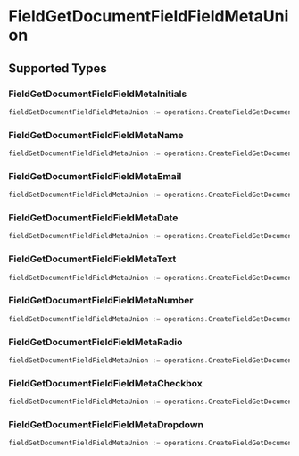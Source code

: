 # FieldGetDocumentFieldFieldMetaUnion


## Supported Types

### FieldGetDocumentFieldFieldMetaInitials

```go
fieldGetDocumentFieldFieldMetaUnion := operations.CreateFieldGetDocumentFieldFieldMetaUnionFieldGetDocumentFieldFieldMetaInitials(operations.FieldGetDocumentFieldFieldMetaInitials{/* values here */})
```

### FieldGetDocumentFieldFieldMetaName

```go
fieldGetDocumentFieldFieldMetaUnion := operations.CreateFieldGetDocumentFieldFieldMetaUnionFieldGetDocumentFieldFieldMetaName(operations.FieldGetDocumentFieldFieldMetaName{/* values here */})
```

### FieldGetDocumentFieldFieldMetaEmail

```go
fieldGetDocumentFieldFieldMetaUnion := operations.CreateFieldGetDocumentFieldFieldMetaUnionFieldGetDocumentFieldFieldMetaEmail(operations.FieldGetDocumentFieldFieldMetaEmail{/* values here */})
```

### FieldGetDocumentFieldFieldMetaDate

```go
fieldGetDocumentFieldFieldMetaUnion := operations.CreateFieldGetDocumentFieldFieldMetaUnionFieldGetDocumentFieldFieldMetaDate(operations.FieldGetDocumentFieldFieldMetaDate{/* values here */})
```

### FieldGetDocumentFieldFieldMetaText

```go
fieldGetDocumentFieldFieldMetaUnion := operations.CreateFieldGetDocumentFieldFieldMetaUnionFieldGetDocumentFieldFieldMetaText(operations.FieldGetDocumentFieldFieldMetaText{/* values here */})
```

### FieldGetDocumentFieldFieldMetaNumber

```go
fieldGetDocumentFieldFieldMetaUnion := operations.CreateFieldGetDocumentFieldFieldMetaUnionFieldGetDocumentFieldFieldMetaNumber(operations.FieldGetDocumentFieldFieldMetaNumber{/* values here */})
```

### FieldGetDocumentFieldFieldMetaRadio

```go
fieldGetDocumentFieldFieldMetaUnion := operations.CreateFieldGetDocumentFieldFieldMetaUnionFieldGetDocumentFieldFieldMetaRadio(operations.FieldGetDocumentFieldFieldMetaRadio{/* values here */})
```

### FieldGetDocumentFieldFieldMetaCheckbox

```go
fieldGetDocumentFieldFieldMetaUnion := operations.CreateFieldGetDocumentFieldFieldMetaUnionFieldGetDocumentFieldFieldMetaCheckbox(operations.FieldGetDocumentFieldFieldMetaCheckbox{/* values here */})
```

### FieldGetDocumentFieldFieldMetaDropdown

```go
fieldGetDocumentFieldFieldMetaUnion := operations.CreateFieldGetDocumentFieldFieldMetaUnionFieldGetDocumentFieldFieldMetaDropdown(operations.FieldGetDocumentFieldFieldMetaDropdown{/* values here */})
```

